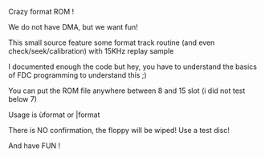 

Crazy format ROM !

We do not have DMA, but we want fun!

This small source feature some format track routine (and even check/seek/calibration) with 15KHz replay sample

I documented enough the code but hey, you have to understand the basics of FDC programming to understand this ;)

You can put the ROM file anywhere between 8 and 15 slot (i did not test below 7)

Usage is ùformat or |format

There is NO confirmation, the floppy will be wiped! Use a test disc!

And have FUN !



